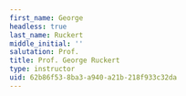 ```yaml
---
first_name: George
headless: true
last_name: Ruckert
middle_initial: ''
salutation: Prof.
title: Prof. George Ruckert
type: instructor
uid: 62b86f53-8ba3-a940-a21b-218f933c32da
---
```

